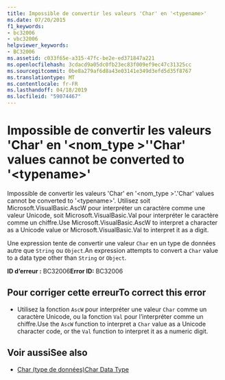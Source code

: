 ```yaml
---
title: Impossible de convertir les valeurs 'Char' en '<typename>'
ms.date: 07/20/2015
f1_keywords:
- bc32006
- vbc32006
helpviewer_keywords:
- BC32006
ms.assetid: c033f65e-a315-47fc-be2e-ed371847a221
ms.openlocfilehash: 3cdacd9a05dc0fb23ec83f009ef9ec47c31325cc
ms.sourcegitcommit: 0be8a279af6d8a43e03141e349d3efd5d35f8767
ms.translationtype: MT
ms.contentlocale: fr-FR
ms.lasthandoff: 04/18/2019
ms.locfileid: "59074467"
---
```

# <a name="char-values-cannot-be-converted-to-typename"></a><span data-ttu-id="b16dd-102">Impossible de convertir les valeurs 'Char' en '\<nom_type >'</span><span class="sxs-lookup"><span data-stu-id="b16dd-102">'Char' values cannot be converted to '\<typename>'</span></span>
<span data-ttu-id="b16dd-103">Impossible de convertir les valeurs 'Char' en '\<nom_type >'.</span><span class="sxs-lookup"><span data-stu-id="b16dd-103">'Char' values cannot be converted to '\<typename>'.</span></span> <span data-ttu-id="b16dd-104">Utilisez soit Microsoft.VisualBasic.AscW pour interpréter un caractère comme une valeur Unicode, soit Microsoft.VisualBasic.Val pour interpréter le caractère comme un chiffre.</span><span class="sxs-lookup"><span data-stu-id="b16dd-104">Use Microsoft.VisualBasic.AscW to interpret a character as a Unicode value or Microsoft.VisualBasic.Val to interpret it as a digit.</span></span>  
  
 <span data-ttu-id="b16dd-105">Une expression tente de convertir une valeur `Char` en un type de données autre que `String` ou `Object`.</span><span class="sxs-lookup"><span data-stu-id="b16dd-105">An expression attempts to convert a `Char` value to a data type other than `String` or `Object`.</span></span>  
  
 <span data-ttu-id="b16dd-106">**ID d’erreur :** BC32006</span><span class="sxs-lookup"><span data-stu-id="b16dd-106">**Error ID:** BC32006</span></span>  
  
## <a name="to-correct-this-error"></a><span data-ttu-id="b16dd-107">Pour corriger cette erreur</span><span class="sxs-lookup"><span data-stu-id="b16dd-107">To correct this error</span></span>  
  
-   <span data-ttu-id="b16dd-108">Utilisez la fonction `AscW` pour interpréter une valeur `Char` comme un caractère Unicode, ou la fonction `Val` pour l’interpréter comme un chiffre.</span><span class="sxs-lookup"><span data-stu-id="b16dd-108">Use the `AscW` function to interpret a `Char` value as a Unicode character code, or the `Val` function to interpret it as a numeric digit.</span></span>  
  
## <a name="see-also"></a><span data-ttu-id="b16dd-109">Voir aussi</span><span class="sxs-lookup"><span data-stu-id="b16dd-109">See also</span></span>

- [<span data-ttu-id="b16dd-110">Char (type de données)</span><span class="sxs-lookup"><span data-stu-id="b16dd-110">Char Data Type</span></span>](../../visual-basic/language-reference/data-types/char-data-type.md)
